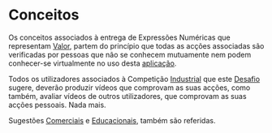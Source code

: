 # Conceitos

Os conceitos associados à entrega de Expressões Numéricas que representam [Valor](./MOEDAS.md), partem do princípio que todas as acções associadas são verificadas por pessoas que não se conhecem mutuamente nem podem conhecer-se virtualmente no uso desta [aplicação](./APP.md).

Todos os utilizadores associados à Competição [Industrial](INDUSTRIA.md) que este [Desafio](./DESAFIO.md) sugere, deverão produzir vídeos que comprovam as suas acções, como também, avaliar vídeos de outros utilizadores, que comprovam as suas acções pessoais. Nada mais.

Sugestões [Comerciais](POLITICA.md) e [Educacionais](EDUCA.md), também são referidas.

